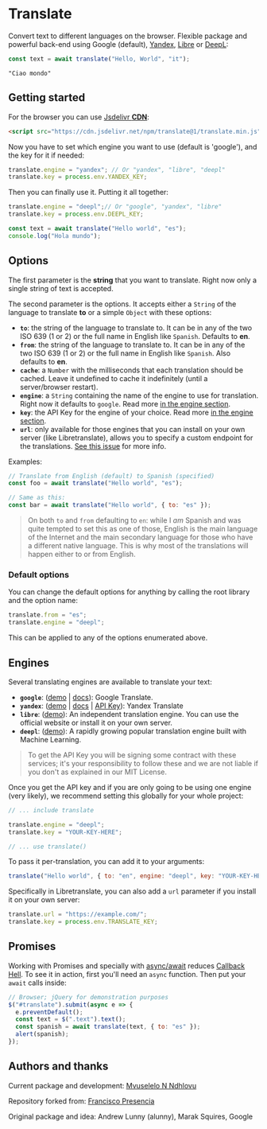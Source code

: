 # Translate

Convert text to different languages on the browser. Flexible package and powerful back-end using Google (default), [Yandex](https://translate.yandex.com/), [Libre](https://libretranslate.com/) or [DeepL](https://www.deepl.com/en/translator):

```js
const text = await translate("Hello, World", "it"); 
```

```
"Ciao mondo" 
```

## Getting started

For the browser you can use [Jsdelivr **CDN**](https://www.jsdelivr.com/package/npm/translate):

```html
<script src="https://cdn.jsdelivr.net/npm/translate@1/translate.min.js"></script>
```

Now you have to set which engine you want to use (default is 'google'), and the key for it if needed:

```js
translate.engine = "yandex"; // Or "yandex", "libre", "deepl"
translate.key = process.env.YANDEX_KEY;
```

Then you can finally use it. Putting it all together:

```js
translate.engine = "deepl";// Or "google", "yandex", "libre"
translate.key = process.env.DEEPL_KEY;

const text = await translate("Hello world", "es");
console.log("Hola mundo");
```

## Options

The first parameter is the **string** that you want to translate. Right now only a single string of text is accepted.

The second parameter is the options. It accepts either a `String` of the language to translate **to** or a simple `Object` with these options:

- **`to`**: the string of the language to translate to. It can be in any of the two ISO 639 (1 or 2) or the full name in English like `Spanish`. Defaults to **en**.
- **`from`**: the string of the language to translate to. It can be in any of the two ISO 639 (1 or 2) or the full name in English like `Spanish`. Also defaults to **en**.
- **`cache`**: a `Number` with the milliseconds that each translation should be cached. Leave it undefined to cache it indefinitely (until a server/browser restart).
- **`engine`**: a `String` containing the name of the engine to use for translation. Right now it defaults to `google`. Read more [in the engine section](#engines).
- **`key`**: the API Key for the engine of your choice. Read more [in the engine section](#engines).
- **`url`**: only available for those engines that you can install on your own server (like Libretranslate), allows you to specify a custom endpoint for the translations. [See this issue](https://github.com/franciscop/translate/issues/26#issuecomment-845038821) for more info.

Examples:

```js
// Translate from English (default) to Spanish (specified)
const foo = await translate("Hello world", "es");

// Same as this:
const bar = await translate("Hello world", { to: "es" });
```

> On both `to` and `from` defaulting to `en`: while I _am_ Spanish and was quite tempted to set this as one of those, English is the main language of the Internet and the main secondary language for those who have a different native language. This is why most of the translations will happen either to or from English.

### Default options

You can change the default options for anything by calling the root library and the option name:

```js
translate.from = "es";
translate.engine = "deepl";
```

This can be applied to any of the options enumerated above.

## Engines

Several translating engines are available to translate your text:

- **`google`**: ([demo](https://translate.google.com/) | [docs](https://cloud.google.com/translate/docs/)): Google Translate.
- **`yandex`**: ([demo](https://translate.yandex.com/) | [docs](https://tech.yandex.com/translate/) | [API Key](https://translate.yandex.com/developers/keys)): Yandex Translate
- **`libre`**: ([demo](https://libretranslate.com/)): An independent translation engine. You can use the official website or install it on your own server.
- **`deepl`**: ([demo](https://www.deepl.com/en/translator)): A rapidly growing popular translation engine built with Machine Learning.

> To get the API Key you will be signing some contract with these services; it's your responsibility to follow these and we are not liable if you don't as explained in our MIT License.

Once you get the API key and if you are only going to be using one engine (very likely), we recommend setting this globally for your whole project:

```js
// ... include translate

translate.engine = "deepl";
translate.key = "YOUR-KEY-HERE";

// ... use translate()
```

To pass it per-translation, you can add it to your arguments:

```js
translate("Hello world", { to: "en", engine: "deepl", key: "YOUR-KEY-HERE" });
```

Specifically in Libretranslate, you can also add a `url` parameter if you install it on your own server:

```js
translate.url = "https://example.com/";
translate.key = process.env.TRANSLATE_KEY;
```

## Promises

Working with Promises and specially with [async/await](https://ponyfoo.com/articles/understanding-javascript-async-await) reduces [Callback Hell](http://callbackhell.com/). To see it in action, first you'll need an `async` function. Then put your `await` calls inside:

```js
// Browser; jQuery for demonstration purposes
$("#translate").submit(async e => {
  e.preventDefault();
  const text = $(".text").text();
  const spanish = await translate(text, { to: "es" });
  alert(spanish);
});
```

## Authors and thanks

Current package and development: [Mvuselelo N Ndhlovu](https://github.com/mntando)

Repository forked from: [Francisco Presencia](https://francisco.io/)

Original package and idea: Andrew Lunny (alunny), Marak Squires, Google
